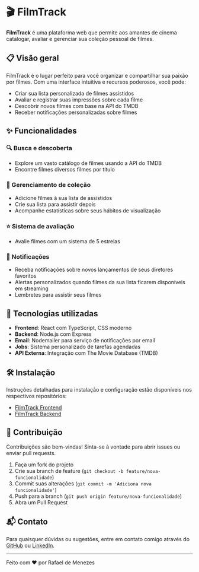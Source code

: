 # 🎬 FilmTrack

**FilmTrack** é uma plataforma web que permite aos amantes de cinema catalogar, avaliar e gerenciar sua coleção pessoal de filmes.

## 📋 Visão geral

FilmTrack é o lugar perfeito para você organizar e compartilhar sua paixão por filmes. Com uma interface intuitiva e recursos poderosos, você pode:

- Criar sua lista personalizada de filmes assistidos
- Avaliar e registrar suas impressões sobre cada filme
- Descobrir novos filmes com base na API do TMDB
- Receber notificações personalizadas sobre filmes

## ✨ Funcionalidades

### 🔍 Busca e descoberta
- Explore um vasto catálogo de filmes usando a API do TMDB
- Encontre filmes diversos filmes por titulo

### 📝 Gerenciamento de coleção
- Adicione filmes à sua lista de assistidos
- Crie sua lista para assistir depois
- Acompanhe estatísticas sobre seus hábitos de visualização

### ⭐ Sistema de avaliação
- Avalie filmes com um sistema de 5 estrelas

### 🔔 Notificações
- Receba notificações sobre novos lançamentos de seus diretores favoritos
- Alertas personalizados quando filmes da sua lista ficarem disponíveis em streaming
- Lembretes para assistir seus filmes

## 🚀 Tecnologias utilizadas

- **Frontend**: React com TypeScript, CSS moderno
- **Backend**: Node.js com Express
- **Email**: Nodemailer para serviço de notificações por email
- **Jobs**: Sistema personalizado de tarefas agendadas
- **API Externa**: Integração com The Movie Database (TMDB)

## 🛠️ Instalação

Instruções detalhadas para instalação e configuração estão disponíveis nos respectivos repositórios:
- [FilmTrack Frontend](https://github.com/lugafaell/FilmTrack/tree/main/frontend)
- [FilmTrack Backend](https://github.com/lugafaell/FilmTrack/tree/main/backend)

## 🤝 Contribuição

Contribuições são bem-vindas! Sinta-se à vontade para abrir issues ou enviar pull requests.

1. Faça um fork do projeto
2. Crie sua branch de feature (`git checkout -b feature/nova-funcionalidade`)
3. Commit suas alterações (`git commit -m 'Adiciona nova funcionalidade'`)
4. Push para a branch (`git push origin feature/nova-funcionalidade`)
5. Abra um Pull Request

## 📬 Contato

Para quaisquer dúvidas ou sugestões, entre em contato comigo através do [GitHub](https://github.com/lugafaell) ou [LinkedIn](https://www.linkedin.com/in/rafamenezesga/).

---

Feito com ❤️ por Rafael de Menezes